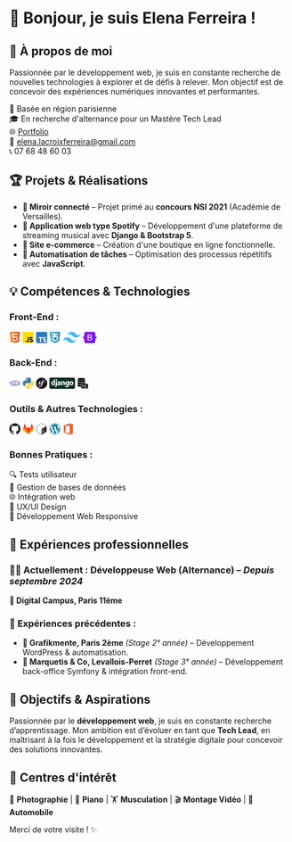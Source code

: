# 👋 Bonjour, je suis Elena Ferreira !

## 🚀 À propos de moi

Passionnée par le développement web, je suis en constante recherche de nouvelles technologies à explorer et de défis à relever. Mon objectif est de concevoir des expériences numériques innovantes et performantes.

📍 Basée en région parisienne  
🎓 En recherche d'alternance pour un Mastère Tech Lead  
🌐 [Portfolio](https://elena-ferreira.notion.site/Portfolio-725d518db1044e3cabbd23322622a29e?pvs=74)  
📧 elena.lacroixferreira@gmail.com  
📞 07 68 48 60 03

## 🏆 Projets & Réalisations

- **🏅 Miroir connecté** – Projet primé au **concours NSI 2021** (Académie de Versailles).
- **🎵 Application web type Spotify** – Développement d'une plateforme de streaming musical avec **Django & Bootstrap 5**.
- **🛒 Site e-commerce** – Création d'une boutique en ligne fonctionnelle.
- **🔄 Automatisation de tâches** – Optimisation des processus répétitifs avec **JavaScript**.

## 💡 Compétences & Technologies

### Front-End :

<img height="20" alt="html" src="images/html.png">
<img height="20" alt="javascript" src="images/js.png">
<img height="20" alt="typescript" src="images/typescript.png">
<img height="20" alt="css" src="images/css.png">
<img height="20" alt="Tailwind" src="images/Tailwind.png">
<img height="20" alt="bootstrap" src="images/Bootstrap.png">

### Back-End :

<img height="20" alt="php" src="images/php.png">  
<img height="20" alt="python" src="images/python.png"> 
<img height="20" alt="symfony" src="images/symfony.svg">  
<img height="20" alt="django" src="images/django.svg">  
<img height="20" alt="sql" src="images/sql.png">

### Outils & Autres Technologies :

<img height="20" alt="github" src="images/github.svg">  
<img height="20" alt="gitlab" src="images/gitlab.png">  
<img height="20" alt="bash" src="images/bash.png">  
<img height="20" alt="wordpress" src="images/wordpress.png"> 
<img height="20" alt="office" src="images/office.png">

### Bonnes Pratiques :

🔍 Tests utilisateur  
💾 Gestion de bases de données  
🌐 Intégration web  
🎨 UX/UI Design  
📱 Développement Web Responsive

## 🏢 Expériences professionnelles

### **👩‍💻 Actuellement : Développeuse Web (Alternance)** – _Depuis septembre 2024_

**📍 Digital Campus, Paris 11ème**

### **📌 Expériences précédentes :**

- **📍 Grafikmente, Paris 2ème** _(Stage 2ᵉ année)_ – Développement WordPress & automatisation.
- **📍 Marquetis & Co, Levallois-Perret** _(Stage 3ᵉ année)_ – Développement back-office Symfony & intégration front-end.

## 🎯 Objectifs & Aspirations

Passionnée par le **développement web**, je suis en constante recherche d’apprentissage. Mon ambition est d’évoluer en tant que **Tech Lead**, en maîtrisant à la fois le développement et la stratégie digitale pour concevoir des solutions innovantes.

## 🎨 Centres d'intérêt

📸 **Photographie** | 🎹 **Piano** | 🏋️ **Musculation** | 🎬 **Montage Vidéo** | 🚗 **Automobile**

Merci de votre visite ! ✨
